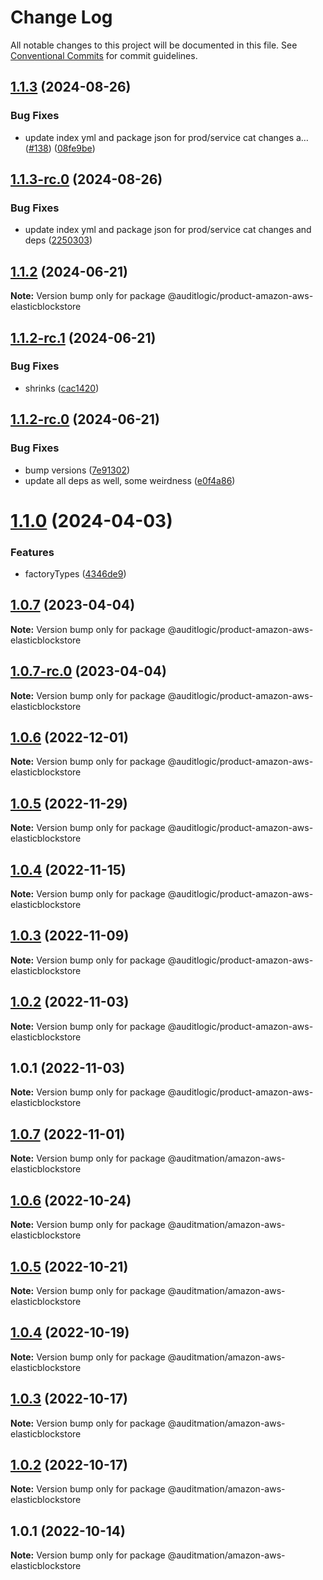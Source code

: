 # Change Log

All notable changes to this project will be documented in this file.
See [Conventional Commits](https://conventionalcommits.org) for commit guidelines.

## [1.1.3](https://github.com/auditlogic/product/compare/@auditlogic/product-amazon-aws-elasticblockstore@1.1.2...@auditlogic/product-amazon-aws-elasticblockstore@1.1.3) (2024-08-26)


### Bug Fixes

* update index yml and package json for prod/service cat changes a… ([#138](https://github.com/auditlogic/product/issues/138)) ([08fe9be](https://github.com/auditlogic/product/commit/08fe9beb1c8457462a19bc69caa02e6212d97e1a))





## [1.1.3-rc.0](https://github.com/auditlogic/product/compare/@auditlogic/product-amazon-aws-elasticblockstore@1.1.2...@auditlogic/product-amazon-aws-elasticblockstore@1.1.3-rc.0) (2024-08-26)


### Bug Fixes

* update index yml and package json for prod/service cat changes and deps ([2250303](https://github.com/auditlogic/product/commit/225030363a363608240135b7ebed386b28f01e4b))





## [1.1.2](https://github.com/auditlogic/product/compare/@auditlogic/product-amazon-aws-elasticblockstore@1.1.2-rc.1...@auditlogic/product-amazon-aws-elasticblockstore@1.1.2) (2024-06-21)

**Note:** Version bump only for package @auditlogic/product-amazon-aws-elasticblockstore





## [1.1.2-rc.1](https://github.com/auditlogic/product/compare/@auditlogic/product-amazon-aws-elasticblockstore@1.1.2-rc.0...@auditlogic/product-amazon-aws-elasticblockstore@1.1.2-rc.1) (2024-06-21)


### Bug Fixes

* shrinks ([cac1420](https://github.com/auditlogic/product/commit/cac14200fefcd8183ab69fe89a47bd3f70f563e9))





## [1.1.2-rc.0](https://github.com/auditlogic/product/compare/@auditlogic/product-amazon-aws-elasticblockstore@1.1.0...@auditlogic/product-amazon-aws-elasticblockstore@1.1.2-rc.0) (2024-06-21)


### Bug Fixes

* bump versions ([7e91302](https://github.com/auditlogic/product/commit/7e913023b8b312150ed7762c32fbbe616be71de5))
* update all deps as well, some weirdness ([e0f4a86](https://github.com/auditlogic/product/commit/e0f4a864714e2d3de6bbf3da014d5312fe53be2f))





# [1.1.0](https://github.com/auditlogic/product/compare/@auditlogic/product-amazon-aws-elasticblockstore@1.0.7...@auditlogic/product-amazon-aws-elasticblockstore@1.1.0) (2024-04-03)


### Features

* factoryTypes ([4346de9](https://github.com/auditlogic/product/commit/4346de92693aee892fccf725338ffc7b80ab182b))





## [1.0.7](https://github.com/auditlogic/product/compare/@auditlogic/product-amazon-aws-elasticblockstore@1.0.6...@auditlogic/product-amazon-aws-elasticblockstore@1.0.7) (2023-04-04)

**Note:** Version bump only for package @auditlogic/product-amazon-aws-elasticblockstore





## [1.0.7-rc.0](https://github.com/auditlogic/product/compare/@auditlogic/product-amazon-aws-elasticblockstore@1.0.6...@auditlogic/product-amazon-aws-elasticblockstore@1.0.7-rc.0) (2023-04-04)

**Note:** Version bump only for package @auditlogic/product-amazon-aws-elasticblockstore





## [1.0.6](https://github.com/auditlogic/product/compare/@auditlogic/product-amazon-aws-elasticblockstore@1.0.5...@auditlogic/product-amazon-aws-elasticblockstore@1.0.6) (2022-12-01)

**Note:** Version bump only for package @auditlogic/product-amazon-aws-elasticblockstore





## [1.0.5](https://github.com/auditlogic/product/compare/@auditlogic/product-amazon-aws-elasticblockstore@1.0.4...@auditlogic/product-amazon-aws-elasticblockstore@1.0.5) (2022-11-29)

**Note:** Version bump only for package @auditlogic/product-amazon-aws-elasticblockstore





## [1.0.4](https://github.com/auditlogic/product/compare/@auditlogic/product-amazon-aws-elasticblockstore@1.0.3...@auditlogic/product-amazon-aws-elasticblockstore@1.0.4) (2022-11-15)

**Note:** Version bump only for package @auditlogic/product-amazon-aws-elasticblockstore





## [1.0.3](https://github.com/auditlogic/product/compare/@auditlogic/product-amazon-aws-elasticblockstore@1.0.2...@auditlogic/product-amazon-aws-elasticblockstore@1.0.3) (2022-11-09)

**Note:** Version bump only for package @auditlogic/product-amazon-aws-elasticblockstore





## [1.0.2](https://github.com/auditlogic/product/compare/@auditlogic/product-amazon-aws-elasticblockstore@1.0.1...@auditlogic/product-amazon-aws-elasticblockstore@1.0.2) (2022-11-03)

**Note:** Version bump only for package @auditlogic/product-amazon-aws-elasticblockstore





## 1.0.1 (2022-11-03)

**Note:** Version bump only for package @auditlogic/product-amazon-aws-elasticblockstore





## [1.0.7](https://github.com/auditmation/store-content/compare/@auditmation/amazon-aws-elasticblockstore@1.0.6...@auditmation/amazon-aws-elasticblockstore@1.0.7) (2022-11-01)

**Note:** Version bump only for package @auditmation/amazon-aws-elasticblockstore





## [1.0.6](https://github.com/auditmation/store-content/compare/@auditmation/amazon-aws-elasticblockstore@1.0.5...@auditmation/amazon-aws-elasticblockstore@1.0.6) (2022-10-24)

**Note:** Version bump only for package @auditmation/amazon-aws-elasticblockstore





## [1.0.5](https://github.com/auditmation/store-content/compare/@auditmation/amazon-aws-elasticblockstore@1.0.4...@auditmation/amazon-aws-elasticblockstore@1.0.5) (2022-10-21)

**Note:** Version bump only for package @auditmation/amazon-aws-elasticblockstore





## [1.0.4](https://github.com/auditmation/store-content/compare/@auditmation/amazon-aws-elasticblockstore@1.0.3...@auditmation/amazon-aws-elasticblockstore@1.0.4) (2022-10-19)

**Note:** Version bump only for package @auditmation/amazon-aws-elasticblockstore





## [1.0.3](https://github.com/auditmation/store-content/compare/@auditmation/amazon-aws-elasticblockstore@1.0.2...@auditmation/amazon-aws-elasticblockstore@1.0.3) (2022-10-17)

**Note:** Version bump only for package @auditmation/amazon-aws-elasticblockstore





## [1.0.2](https://github.com/auditmation/store-content/compare/@auditmation/amazon-aws-elasticblockstore@1.0.1...@auditmation/amazon-aws-elasticblockstore@1.0.2) (2022-10-17)

**Note:** Version bump only for package @auditmation/amazon-aws-elasticblockstore





## 1.0.1 (2022-10-14)

**Note:** Version bump only for package @auditmation/amazon-aws-elasticblockstore
